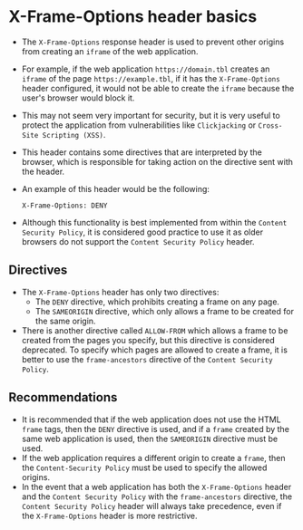 # X-Frame-Options header basics

* The `X-Frame-Options` response header is used to prevent other origins from creating an `iframe` of the web application.
* For example, if the web application `https://domain.tbl` creates an `iframe` of the page `https://example.tbl`, if it has the `X-Frame-Options` header configured, it would not be able to create the `iframe` because the user's browser would block it.
* This may not seem very important for security, but it is very useful to protect the application from vulnerabilities like `Clickjacking` or `Cross-Site Scripting (XSS)`.
* This header contains some directives that are interpreted by the browser, which is responsible for taking action on the directive sent with the header.
* An example of this header would be the following:

  ```
  X-Frame-Options: DENY
  ```
  
* Although this functionality is best implemented from within the `Content Security Policy`, it is considered good practice to use it as older browsers do not support the `Content Security Policy` header.

## Directives

* The `X-Frame-Options` header has only two directives:
  * The `DENY` directive, which prohibits creating a frame on any page.
  * The `SAMEORIGIN` directive, which only allows a frame to be created for the same origin.
* There is another directive called `ALLOW-FROM` which allows a frame to be created from the pages you specify, but this directive is considered deprecated. To specify which pages are allowed to create a frame, it is better to use the `frame-ancestors` directive of the `Content Security Policy`.

## Recommendations

* It is recommended that if the web application does not use the HTML `frame` tags, then the `DENY` directive is used, and if a `frame` created by the same web application is used, then the `SAMEORIGIN` directive must be used.
* If the web application requires a different origin to create a `frame`, then the `Content-Security Policy` must be used to specify the allowed origins.
* In the event that a web application has both the `X-Frame-Options` header and the `Content Security Policy` with the `frame-ancestors` directive, the `Content Security Policy` header will always take precedence, even if the `X-Frame-Options` header is more restrictive.
